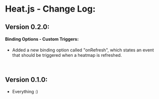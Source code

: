 # Heat.js - Change Log:

## Version 0.2.0:

#### **Binding Options - Custom Triggers:**
- Added a new binding option called "onRefresh", which states an event that should be triggered when a heatmap is refreshed.

<br>


## Version 0.1.0:
- Everything :)